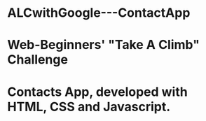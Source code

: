 # ALCwithGoogle---ContactApp
# Web-Beginners' "Take A Climb" Challenge
# Contacts App, developed with HTML, CSS and Javascript.
